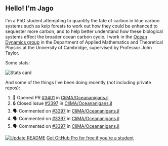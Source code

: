 ## Hello! I'm Jago

I'm a PhD student attempting to quantify the fate of carbon in blue carbon systems such as kelp forests to work out how they could be enhanced to sequester more carbon, and to help better understand how these biological systems effect the broader ocean carbon cycle. I work in the <a href="https://www.damtp.cam.ac.uk/user/jrt51/" class="emph">Ocean Dynamics group</a> in the Department of Applied Mathematics and Theoretical Physics at the University of Cambridge, supervised by Professor John Taylor.

Some stats:
<!--
![](https://raw.githubusercontent.com/jagoosw/jagoosw/main/profile-summary-card-output/nord_dark/0-profile-details.svg)
![](https://raw.githubusercontent.com/jagoosw/jagoosw/main/profile-summary-card-output/nord_dark/3-stats.svg)
![](https://raw.githubusercontent.com/jagoosw/jagoosw/main/profile-summary-card-output/nord_dark/4-productive-time.svg)
-->
![Stats card](https://github-readme-stats.vercel.app/api?username=jagoosw&count_private=true&show_icons=true&theme=transparent&hide_title=true&rank_icon=percentile&show=reviews)

And some of the things I've been doing recently (not including private repos):
<!--START_SECTION:activity-->
1. 💪 Opened PR [#3401](https://github.com/CliMA/Oceananigans.jl/pull/3401) in [CliMA/Oceananigans.jl](https://github.com/CliMA/Oceananigans.jl)
2. 🔒 Closed issue [#3397](https://github.com/CliMA/Oceananigans.jl/issues/3397) in [CliMA/Oceananigans.jl](https://github.com/CliMA/Oceananigans.jl)
3. 🗣 Commented on [#3397](https://github.com/CliMA/Oceananigans.jl/issues/3397#issuecomment-1829499952) in [CliMA/Oceananigans.jl](https://github.com/CliMA/Oceananigans.jl)
4. 🗣 Commented on [#3397](https://github.com/CliMA/Oceananigans.jl/issues/3397#issuecomment-1828032518) in [CliMA/Oceananigans.jl](https://github.com/CliMA/Oceananigans.jl)
5. 🗣 Commented on [#3397](https://github.com/CliMA/Oceananigans.jl/issues/3397#issuecomment-1828029547) in [CliMA/Oceananigans.jl](https://github.com/CliMA/Oceananigans.jl)
<!--END_SECTION:activity-->


[![Update README](https://github.com/jagoosw/jagoosw/actions/workflows/update-readme.yml/badge.svg)](https://github.com/jagoosw/jagoosw/actions/workflows/update-readme.yml)
[Get GitHub Pro for free if you're a student](https://education.github.com/pack)

